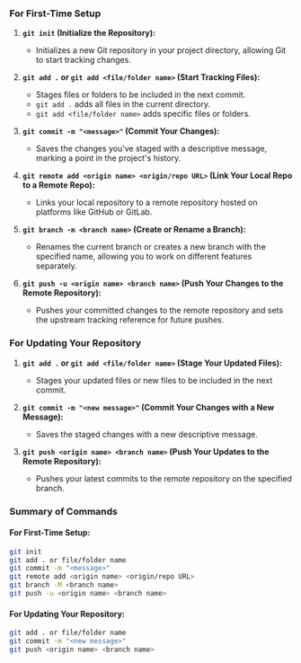 ### **For First-Time Setup**

1. **`git init` (Initialize the Repository):**
   - Initializes a new Git repository in your project directory, allowing Git to start tracking changes.

2. **`git add .` or `git add <file/folder name>` (Start Tracking Files):**
   - Stages files or folders to be included in the next commit.
   - `git add .` adds all files in the current directory.
   - `git add <file/folder name>` adds specific files or folders.

3. **`git commit -m "<message>"` (Commit Your Changes):**
   - Saves the changes you've staged with a descriptive message, marking a point in the project's history.

4. **`git remote add <origin name> <origin/repo URL>` (Link Your Local Repo to a Remote Repo):**
   - Links your local repository to a remote repository hosted on platforms like GitHub or GitLab.

5. **`git branch -m <branch name>` (Create or Rename a Branch):**
   - Renames the current branch or creates a new branch with the specified name, allowing you to work on different features separately.

6. **`git push -u <origin name> <branch name>` (Push Your Changes to the Remote Repository):**
   - Pushes your committed changes to the remote repository and sets the upstream tracking reference for future pushes.

### **For Updating Your Repository**

1. **`git add .` or `git add <file/folder name>` (Stage Your Updated Files):**
   - Stages your updated files or new files to be included in the next commit.

2. **`git commit -m "<new message>"` (Commit Your Changes with a New Message):**
   - Saves the staged changes with a new descriptive message.

3. **`git push <origin name> <branch name>` (Push Your Updates to the Remote Repository):**
   - Pushes your latest commits to the remote repository on the specified branch.

### **Summary of Commands**

#### **For First-Time Setup:**
```bash
git init
git add . or file/folder name
git commit -m "<message>"
git remote add <origin name> <origin/repo URL>
git branch -M <branch name>
git push -u <origin name> <branch name>
```

#### **For Updating Your Repository:**
```bash
git add . or file/folder name
git commit -m "<new message>"
git push <origin name> <branch name>
``` 
